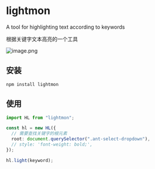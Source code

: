 # lightmon

A tool for highlighting text according to keywords

根据关键字文本高亮的一个工具

![image.png](https://p1-juejin.byteimg.com/tos-cn-i-k3u1fbpfcp/f4a2c2fb083743ba9897bcd6922fe956~tplv-k3u1fbpfcp-watermark.image?)

## 安装

`npm install lightmon`

## 使用

```ts
import HL from "lightmon";

const hl = new HL({
  // 需要查找关键字的根元素
  root: document.querySelector(".ant-select-dropdown"),
  // style: 'font-weight: bold;',
});

hl.light(keyword);
```

